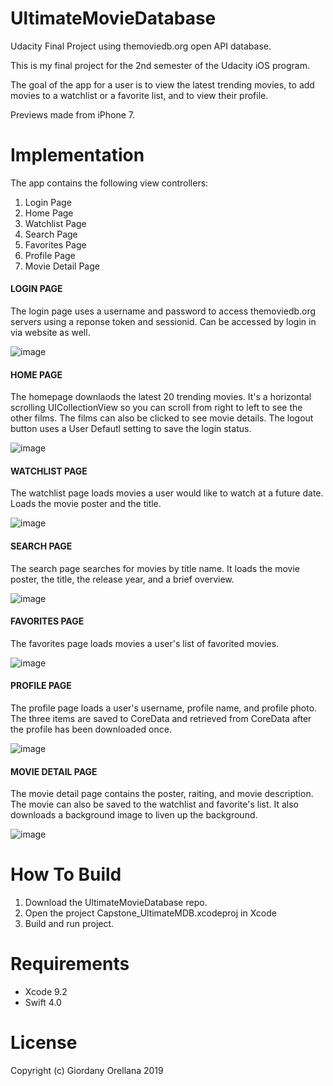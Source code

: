 # UltimateMovieDatabase
Udacity Final Project using themoviedb.org open API database. 

This is my final project for the 2nd semester of the Udacity iOS program. 

The goal of the app for a user is to view the latest trending movies, to add movies to a watchlist or a favorite list, and to view their profile. 

Previews made from iPhone 7. 

# Implementation

The app contains the following view controllers:

1. Login Page
2. Home Page
3. Watchlist Page
4. Search Page
5. Favorites Page
6. Profile Page
7. Movie Detail Page

#### LOGIN PAGE
The login page uses a username and password to access themoviedb.org servers using a reponse token and sessionid. Can be accessed by login in via website as well. 

![image](https://github.com/giorell/UltimateMovieDatabase/blob/master/images/UMDB_loginpage.png)

#### HOME PAGE
The homepage downlaods the latest 20 trending movies. It's a horizontal scrolling UICollectionView so you can scroll from right to left to see the other films. The films can also be clicked to see movie details. The logout button uses a User Defautl setting to save the login status. 

![image](https://github.com/giorell/UltimateMovieDatabase/blob/master/images/UMDB_homepage.png)

#### WATCHLIST PAGE
The watchlist page loads movies a user would like to watch at a future date. Loads the movie poster and the title. 

![image](https://github.com/giorell/UltimateMovieDatabase/blob/master/images/UMDB_watchlist.png)

#### SEARCH PAGE
The search page searches for movies by title name. It loads the movie poster, the title, the release year, and a brief overview. 

![image](https://github.com/giorell/UltimateMovieDatabase/blob/master/images/UMDB_search.png)

#### FAVORITES PAGE
The favorites page loads movies a user's list of favorited movies. 

![image](https://github.com/giorell/UltimateMovieDatabase/blob/master/images/UMDB_favorites.png)

#### PROFILE PAGE
The profile page loads a user's username, profile name, and profile photo. The three items are saved to CoreData and retrieved from CoreData after the profile has been downloaded once. 

![image](https://github.com/giorell/UltimateMovieDatabase/blob/master/images/UMDB_profile.png)

#### MOVIE DETAIL PAGE
The movie detail page contains the poster, raiting, and movie description. The movie can also be saved to the watchlist and favorite's list. It also downloads a background image to liven up the background. 

![image](https://github.com/giorell/UltimateMovieDatabase/blob/master/images/UMDB_moviedetailview.png)

# How To Build
1. Download the UltimateMovieDatabase repo. 
2. Open the project Capstone_UltimateMDB.xcodeproj in Xcode
3. Build and run project. 

# Requirements

* Xcode 9.2
* Swift 4.0


# License

Copyright (c) Giordany Orellana 2019
